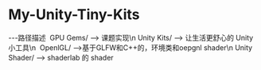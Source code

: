 # My-Unity-Tiny-Kits

---路径描述
  GPU Gems/ --> 课题实现\n
  Unity Kits/ --> 让生活更舒心的 Unity 小工具\n
  OpenlGL/ -->基于GLFW和C++的，环境类和oepgnl shader\n
  Unity Shader/ --> shaderlab 的 shader
